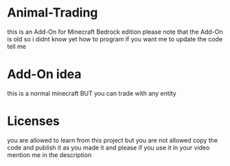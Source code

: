 # Animal-Trading
this is an Add-On for Minecraft Bedrock edition
please note that the Add-On is old so i didnt know yet how to program if you want me to update the code tell me

# Add-On idea
this is a normal minecraft BUT you can trade with any entity

# Licenses

you are allowed to learn from this project but you are not allowed copy the code and publish it as you made it
and please if you use it in your video mention me in the description 
